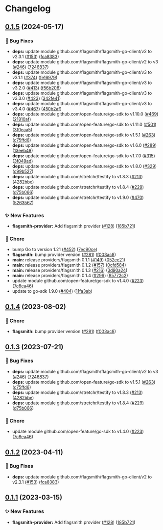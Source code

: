 # Changelog

## [0.1.5](https://github.com/Kavindu-Dodan/go-sdk-contrib/compare/providers/flagsmith-v0.1.4...providers/flagsmith/v0.1.5) (2024-05-17)


### 🐛 Bug Fixes

* **deps:** update module github.com/flagsmith/flagsmith-go-client/v2 to v2.3.1 ([#153](https://github.com/Kavindu-Dodan/go-sdk-contrib/issues/153)) ([fca8383](https://github.com/Kavindu-Dodan/go-sdk-contrib/commit/fca838357c1198ccb66cbcf68d52e73e37e9a51b))
* **deps:** update module github.com/flagsmith/flagsmith-go-client/v2 to v3 ([#246](https://github.com/Kavindu-Dodan/go-sdk-contrib/issues/246)) ([7246837](https://github.com/Kavindu-Dodan/go-sdk-contrib/commit/72468374bcdad9f173773f4ad35b345952bcd3f1))
* **deps:** update module github.com/flagsmith/flagsmith-go-client/v3 to v3.1.1 ([#374](https://github.com/Kavindu-Dodan/go-sdk-contrib/issues/374)) ([fe16979](https://github.com/Kavindu-Dodan/go-sdk-contrib/commit/fe169793196e73575b326beec36dbba5a0cb19d0))
* **deps:** update module github.com/flagsmith/flagsmith-go-client/v3 to v3.2.0 ([#413](https://github.com/Kavindu-Dodan/go-sdk-contrib/issues/413)) ([f56b208](https://github.com/Kavindu-Dodan/go-sdk-contrib/commit/f56b20875132bd99237b1e655cc09760f459b51c))
* **deps:** update module github.com/flagsmith/flagsmith-go-client/v3 to v3.3.0 ([#423](https://github.com/Kavindu-Dodan/go-sdk-contrib/issues/423)) ([342fe41](https://github.com/Kavindu-Dodan/go-sdk-contrib/commit/342fe41318035ca0ac67d855a4be9d6e6ad7c021))
* **deps:** update module github.com/flagsmith/flagsmith-go-client/v3 to v3.4.0 ([#467](https://github.com/Kavindu-Dodan/go-sdk-contrib/issues/467)) ([450b2af](https://github.com/Kavindu-Dodan/go-sdk-contrib/commit/450b2afd54ac39e4b30e1031fb778d7b50004613))
* **deps:** update module github.com/open-feature/go-sdk to v1.10.0 ([#469](https://github.com/Kavindu-Dodan/go-sdk-contrib/issues/469)) ([21810af](https://github.com/Kavindu-Dodan/go-sdk-contrib/commit/21810afc33fce9a3940ec9dc59e65f140fcbaa57))
* **deps:** update module github.com/open-feature/go-sdk to v1.11.0 ([#501](https://github.com/Kavindu-Dodan/go-sdk-contrib/issues/501)) ([3f0eaa5](https://github.com/Kavindu-Dodan/go-sdk-contrib/commit/3f0eaa575500baa663dc24dbfc6cf8214565471f))
* **deps:** update module github.com/open-feature/go-sdk to v1.5.1 ([#263](https://github.com/Kavindu-Dodan/go-sdk-contrib/issues/263)) ([c75ffd6](https://github.com/Kavindu-Dodan/go-sdk-contrib/commit/c75ffd6017689a86860dec92c1a1564b6145f0c9))
* **deps:** update module github.com/open-feature/go-sdk to v1.6.0 ([#289](https://github.com/Kavindu-Dodan/go-sdk-contrib/issues/289)) ([13eeb48](https://github.com/Kavindu-Dodan/go-sdk-contrib/commit/13eeb482ee3d69c5fb8100563501c2250b6454f1))
* **deps:** update module github.com/open-feature/go-sdk to v1.7.0 ([#315](https://github.com/Kavindu-Dodan/go-sdk-contrib/issues/315)) ([3f049ad](https://github.com/Kavindu-Dodan/go-sdk-contrib/commit/3f049ad34e93c3b9b9d4cf5a2e56f3777eb858e6))
* **deps:** update module github.com/open-feature/go-sdk to v1.8.0 ([#329](https://github.com/Kavindu-Dodan/go-sdk-contrib/issues/329)) ([c99b527](https://github.com/Kavindu-Dodan/go-sdk-contrib/commit/c99b52728bad9dce52bfb78a08ae5f4eea83a397))
* **deps:** update module github.com/stretchr/testify to v1.8.3 ([#213](https://github.com/Kavindu-Dodan/go-sdk-contrib/issues/213)) ([4282bbe](https://github.com/Kavindu-Dodan/go-sdk-contrib/commit/4282bbe2bcccda3c4f59f6fe7cfd272df90e675e))
* **deps:** update module github.com/stretchr/testify to v1.8.4 ([#229](https://github.com/Kavindu-Dodan/go-sdk-contrib/issues/229)) ([d75b066](https://github.com/Kavindu-Dodan/go-sdk-contrib/commit/d75b0666417a0b0e46cbe4f157e34765fe9bc7d9))
* **deps:** update module github.com/stretchr/testify to v1.9.0 ([#470](https://github.com/Kavindu-Dodan/go-sdk-contrib/issues/470)) ([5263567](https://github.com/Kavindu-Dodan/go-sdk-contrib/commit/52635679b633e01e23196885a4a98d3cecbc8822))


### ✨ New Features

* **flagsmith-provider:** Add flagsmith provider ([#128](https://github.com/Kavindu-Dodan/go-sdk-contrib/issues/128)) ([185b721](https://github.com/Kavindu-Dodan/go-sdk-contrib/commit/185b721566c0f17ea2065005f20fe1d76624d805))


### 🧹 Chore

* bump Go to version 1.21 ([#452](https://github.com/Kavindu-Dodan/go-sdk-contrib/issues/452)) ([7ec90ce](https://github.com/Kavindu-Dodan/go-sdk-contrib/commit/7ec90ce4f9b06670187561afd9e342eed4228be1))
* **flagsmith:** bump provider version ([#281](https://github.com/Kavindu-Dodan/go-sdk-contrib/issues/281)) ([f003ac8](https://github.com/Kavindu-Dodan/go-sdk-contrib/commit/f003ac8f309db7d0bae233994041fe0e416aa82d))
* **main:** release providers/flagsmith 0.1.1 ([#149](https://github.com/Kavindu-Dodan/go-sdk-contrib/issues/149)) ([052ec21](https://github.com/Kavindu-Dodan/go-sdk-contrib/commit/052ec21b5c552200d999902abb46d2fd1a8e6047))
* **main:** release providers/flagsmith 0.1.2 ([#157](https://github.com/Kavindu-Dodan/go-sdk-contrib/issues/157)) ([0cfd584](https://github.com/Kavindu-Dodan/go-sdk-contrib/commit/0cfd584b948c2a1a1dbc4af5a93fee9b021fe566))
* **main:** release providers/flagsmith 0.1.3 ([#216](https://github.com/Kavindu-Dodan/go-sdk-contrib/issues/216)) ([3d90a24](https://github.com/Kavindu-Dodan/go-sdk-contrib/commit/3d90a24e41a6988adc288da454936de831f63f65))
* **main:** release providers/flagsmith 0.1.4 ([#296](https://github.com/Kavindu-Dodan/go-sdk-contrib/issues/296)) ([85772c2](https://github.com/Kavindu-Dodan/go-sdk-contrib/commit/85772c2c010b74d6c6e065122af291d5c8570489))
* update module github.com/open-feature/go-sdk to v1.4.0 ([#223](https://github.com/Kavindu-Dodan/go-sdk-contrib/issues/223)) ([7c8ea46](https://github.com/Kavindu-Dodan/go-sdk-contrib/commit/7c8ea46e3e094f746dbf6d80ba6a1b606314e8d7))
* update to go-sdk 1.9.0 ([#404](https://github.com/Kavindu-Dodan/go-sdk-contrib/issues/404)) ([11fa3ab](https://github.com/Kavindu-Dodan/go-sdk-contrib/commit/11fa3aba065a6dd81caca30e76efc16fb64a25e3))

## [0.1.4](https://github.com/open-feature/go-sdk-contrib/compare/providers/flagsmith/v0.1.3...providers/flagsmith/v0.1.4) (2023-08-02)


### 🧹 Chore

* **flagsmith:** bump provider version ([#281](https://github.com/open-feature/go-sdk-contrib/issues/281)) ([f003ac8](https://github.com/open-feature/go-sdk-contrib/commit/f003ac8f309db7d0bae233994041fe0e416aa82d))

## [0.1.3](https://github.com/open-feature/go-sdk-contrib/compare/providers/flagsmith/v0.1.2...providers/flagsmith/v0.1.3) (2023-07-21)


### 🐛 Bug Fixes

* **deps:** update module github.com/flagsmith/flagsmith-go-client/v2 to v3 ([#246](https://github.com/open-feature/go-sdk-contrib/issues/246)) ([7246837](https://github.com/open-feature/go-sdk-contrib/commit/72468374bcdad9f173773f4ad35b345952bcd3f1))
* **deps:** update module github.com/open-feature/go-sdk to v1.5.1 ([#263](https://github.com/open-feature/go-sdk-contrib/issues/263)) ([c75ffd6](https://github.com/open-feature/go-sdk-contrib/commit/c75ffd6017689a86860dec92c1a1564b6145f0c9))
* **deps:** update module github.com/stretchr/testify to v1.8.3 ([#213](https://github.com/open-feature/go-sdk-contrib/issues/213)) ([4282bbe](https://github.com/open-feature/go-sdk-contrib/commit/4282bbe2bcccda3c4f59f6fe7cfd272df90e675e))
* **deps:** update module github.com/stretchr/testify to v1.8.4 ([#229](https://github.com/open-feature/go-sdk-contrib/issues/229)) ([d75b066](https://github.com/open-feature/go-sdk-contrib/commit/d75b0666417a0b0e46cbe4f157e34765fe9bc7d9))


### 🧹 Chore

* update module github.com/open-feature/go-sdk to v1.4.0 ([#223](https://github.com/open-feature/go-sdk-contrib/issues/223)) ([7c8ea46](https://github.com/open-feature/go-sdk-contrib/commit/7c8ea46e3e094f746dbf6d80ba6a1b606314e8d7))

## [0.1.2](https://github.com/open-feature/go-sdk-contrib/compare/providers/flagsmith/v0.1.1...providers/flagsmith/v0.1.2) (2023-04-11)


### 🐛 Bug Fixes

* **deps:** update module github.com/flagsmith/flagsmith-go-client/v2 to v2.3.1 ([#153](https://github.com/open-feature/go-sdk-contrib/issues/153)) ([fca8383](https://github.com/open-feature/go-sdk-contrib/commit/fca838357c1198ccb66cbcf68d52e73e37e9a51b))

## [0.1.1](https://github.com/open-feature/go-sdk-contrib/compare/providers/flagsmith-v0.1.0...providers/flagsmith/v0.1.1) (2023-03-15)


### ✨ New Features

* **flagsmith-provider:** Add flagsmith provider ([#128](https://github.com/open-feature/go-sdk-contrib/issues/128)) ([185b721](https://github.com/open-feature/go-sdk-contrib/commit/185b721566c0f17ea2065005f20fe1d76624d805))
